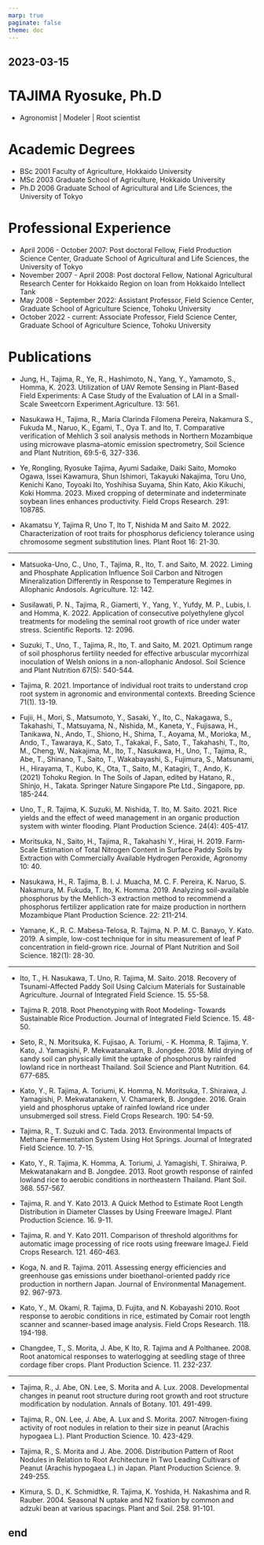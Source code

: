 ```yaml
---
marp: true
paginate: false
theme: doc
---
```


## 2023-03-15

# TAJIMA Ryosuke, Ph.D
- Agronomist | Modeler | Root scientist

# Academic Degrees
- BSc 2001 Faculty of Agriculture, Hokkaido University
- MSc 2003 Graduate School of Agriculture, Hokkaido University
- Ph.D 2006 Graduate School of Agricultural and Life Sciences, the University of Tokyo

# Professional Experience
- April 2006 - October 2007:
    Post doctoral Fellow, Field Production Science Center, Graduate School of Agricultural and Life Sciences, the University of Tokyo
- November 2007 - April 2008:
    Post doctoral Fellow, National Agricultural Research Center for Hokkaido Region on loan from Hokkaido Intellect Tank
- May 2008 - September 2022:
    Assistant Professor, Field Science Center, Graduate School of Agriculture Science, Tohoku University
- October 2022 - current:
    Associate Professor, Field Science Center, Graduate School of Agriculture Science, Tohoku University

# Publications
- Jung, H., Tajima, R., Ye, R., Hashimoto, N., Yang, Y., Yamamoto, S., Homma, K. 2023. Utilization of UAV Remote Sensing in Plant-Based Field Experiments: A Case Study of the Evaluation of LAI in a Small-Scale Sweetcorn Experiment.Agriculture. 13: 561.

- Nasukawa H., Tajima, R., Maria Clarinda Filomena Pereira, Nakamura S., Fukuda M., Naruo, K., Egami, T., Oya T. and Ito, T. Comparative verification of Mehlich 3 soil analysis methods in Northern Mozambique using microwave plasma–atomic emission spectrometry, Soil Science and Plant Nutrition, 69:5-6, 327-336.

- Ye, Rongling, Ryosuke Tajima, Ayumi Sadaike, Daiki Saito, Momoko Ogawa, Issei Kawamura, Shun Ishimori, Takayuki Nakajima, Toru Uno, Kenichi Kano, Toyoaki Ito, Yoshihisa Suyama, Shin Kato, Akio Kikuchi, Koki Homma. 2023. Mixed cropping of determinate and indeterminate soybean lines enhances productivity. Field Crops Research. 291: 108785.

- Akamatsu Y, Tajima R, Uno T, Ito T, Nishida M and Saito M. 2022. Characterization of root traits for phosphorus deficiency tolerance using chromosome segment substitution lines. Plant Root 16: 21-30.
---
- Matsuoka-Uno, C., Uno, T., Tajima, R., Ito, T. and Saito, M. 2022. Liming and Phosphate Application Influence Soil Carbon and Nitrogen Mineralization Differently in Response to Temperature Regimes in Allophanic Andosols. Agriculture. 12: 142.

- Susilawati, P. N., Tajima, R., Giamerti, Y., Yang, Y., Yufdy, M. P., Lubis, I. and Homma, K. 2022. Application of consecutive polyethylene glycol treatments for modeling the seminal root growth of rice under water stress. Scientific Reports. 12: 2096.

- Suzuki, T., Uno, T., Tajima, R., Ito, T. and Saito, M. 2021. Optimum range of soil phosphorus fertility needed for effective arbuscular mycorrhizal inoculation of Welsh onions in a non-allophanic Andosol. Soil Science and Plant Nutrition 67(5): 540-544.

- Tajima, R. 2021. Importance of individual root traits to understand crop root system in agronomic and environmental contexts. Breeding Science 71(1). 13-19.

- Fujii, H., Mori, S., Matsumoto, Y., Sasaki, Y., Ito, C., Nakagawa, S., Takahashi, T., Matsuyama, N., Nishida, M., Kaneta, Y., Fujisawa, H., Tanikawa, N., Ando, T., Shiono, H., Shima, T., Aoyama, M., Morioka, M., Ando, T., Tawaraya, K., Sato, T., Takakai, F., Sato, T., Takahashi, T., Ito, M., Cheng, W., Nakajima, M., Ito, T., Nasukawa, H., Uno, T., Tajima, R., Abe, T., Shinano, T., Saito, T., Wakabayashi, S., Fujimura, S., Matsunami, H., Hirayama, T., Kubo, K., Ota, T., Saito, M., Katagiri, T., Ando, K．(2021) Tohoku Region. In The Soils of Japan, edited by Hatano, R., Shinjo, H., Takata. Springer Nature Singapore Pte Ltd., Singapore, pp. 185-244.
- Uno, T., R. Tajima, K. Suzuki, M. Nishida, T. Ito, M. Saito. 2021. Rice yields and the effect of weed management in an organic production system with winter flooding. Plant Production Science. 24(4): 405-417.

- Moritsuka, N., Saito, H., Tajima, R., Takahashi Y., Hirai, H. 2019. Farm-Scale Estimation of Total Nitrogen Content in Surface Paddy Soils by Extraction with Commercially Available Hydrogen Peroxide, Agronomy 10: 40.

- Nasukawa, H., R. Tajima, B. I. J. Muacha, M. C. F. Pereira, K. Naruo, S. Nakamura, M. Fukuda, T. Ito, K. Homma. 2019. Analyzing soil-available phosphorus by the Mehlich-3 extraction method to recommend a phosphorus fertilizer application rate for maize production in northern Mozambique Plant Production Science. 22: 211-214.

- Yamane, K., R. C. Mabesa-Telosa, R. Tajima, N. P. M. C. Banayo, Y. Kato. 2019. A simple, low-cost technique for in situ measurement of leaf P concentration in field-grown rice. Journal of Plant Nutrition and Soil Science. 182(1): 28-30.
---
- Ito, T., H. Nasukawa, T. Uno, R. Tajima, M. Saito. 2018. Recovery of Tsunami-Affected Paddy Soil Using Calcium Materials for Sustainable Agriculture. Journal of Integrated Field Science. 15. 55-58.

- Tajima R. 2018. Root Phenotyping with Root Modeling- Towards Sustainable Rice Production. Journal of Integrated Field Science. 15. 48-50.

- Seto, R., N. Moritsuka, K. Fujisao, A. Toriumi, - K. Homma, R. Tajima, Y. Kato, J. Yamagishi, P. Mekwatanakarn, B. Jongdee. 2018. Mild drying of sandy soil can physically limit the uptake of phosphorus by rainfed lowland rice in northeast Thailand. Soil Science and Plant Nutrition. 64. 677-685.

- Kato, Y., R. Tajima, A. Toriumi, K. Homma, N. Moritsuka, T. Shiraiwa, J. Yamagishi, P. Mekwatanakern, V. Chamarerk, B. Jongdee. 2016. Grain yield and phosphorus uptake of rainfed lowland rice under unsubmerged soil stress. Field Crops Research. 190: 54-59.

- Tajima, R., T. Suzuki and C. Tada. 2013. Environmental Impacts of Methane Fermentation System Using Hot Springs. Journal of Integrated Field Science. 10. 7-15.

- Kato, Y., R. Tajima, K. Homma, A. Toriumi, J. Yamagishi, T. Shiraiwa, P. Mekwatanakarn and B. Jongdee. 2013. Root growth response of rainfed lowland rice to aerobic conditions in northeastern Thailand. Plant Soil. 368. 557-567.

- Tajima, R. and Y. Kato 2013. A Quick Method to Estimate Root Length Distribution in Diameter Classes by Using Freeware ImageJ. Plant Production Science. 16. 9-11.

- Tajima, R. and Y. Kato 2011. Comparison of threshold algorithms for automatic image processing of rice roots using freeware ImageJ. Field Crops Research. 121. 460-463.

- Koga, N. and R. Tajima. 2011. Assessing energy efficiencies and greenhouse gas emissions under bioethanol-oriented paddy rice production in northern Japan. Journal of Environmental Management. 92. 967-973.

- Kato, Y., M. Okami, R. Tajima, D. Fujita, and N. Kobayashi 2010. Root response to aerobic conditions in rice, estimated by Comair root length scanner and scanner-based image analysis. Field Crops Research. 118. 194-198.

- Changdee, T., S. Morita, J. Abe, K Ito, R. Tajima and A Polthanee. 2008. Root anatomical responses to waterlogging at seedling stage of three cordage fiber crops. Plant Production Science. 11. 232-237.
---
- Tajima, R., J. Abe, ON. Lee, S. Morita and A. Lux. 2008. Developmental changes in peanut root structure during root growth and root structure modification by nodulation. Annals of Botany. 101. 491-499.

- Tajima, R., ON. Lee, J. Abe, A. Lux and S. Morita. 2007. Nitrogen-fixing activity of root nodules in relation to their size in peanut (Arachis hypogaea L.). Plant Production Science. 10. 423-429.

- Tajima, R., S. Morita and J. Abe. 2006. Distribution Pattern of Root Nodules in Relation to Root Architecture in Two Leading Cultivars of Peanut (Arachis hypogaea L.) in Japan. Plant Production Science. 9. 249-255.

- Kimura, S. D., K. Schmidtke, R. Tajima, K. Yoshida, H. Nakashima and R. Rauber. 2004. Seasonal N uptake and N2 fixation by common and adzuki bean at various spacings. Plant and Soil. 258. 91-101.

## end